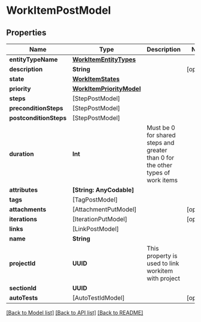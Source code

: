 # WorkItemPostModel

## Properties
Name | Type | Description | Notes
------------ | ------------- | ------------- | -------------
**entityTypeName** | [**WorkItemEntityTypes**](WorkItemEntityTypes.md) |  | 
**description** | **String** |  | [optional] 
**state** | [**WorkItemStates**](WorkItemStates.md) |  | 
**priority** | [**WorkItemPriorityModel**](WorkItemPriorityModel.md) |  | 
**steps** | [StepPostModel] |  | 
**preconditionSteps** | [StepPostModel] |  | 
**postconditionSteps** | [StepPostModel] |  | 
**duration** | **Int** | Must be 0 for shared steps and greater than 0 for the other types of work items | 
**attributes** | **[String: AnyCodable]** |  | 
**tags** | [TagPostModel] |  | 
**attachments** | [AttachmentPutModel] |  | [optional] 
**iterations** | [IterationPutModel] |  | [optional] 
**links** | [LinkPostModel] |  | 
**name** | **String** |  | 
**projectId** | **UUID** | This property is used to link workitem with project | 
**sectionId** | **UUID** |  | 
**autoTests** | [AutoTestIdModel] |  | [optional] 

[[Back to Model list]](../README.md#documentation-for-models) [[Back to API list]](../README.md#documentation-for-api-endpoints) [[Back to README]](../README.md)



